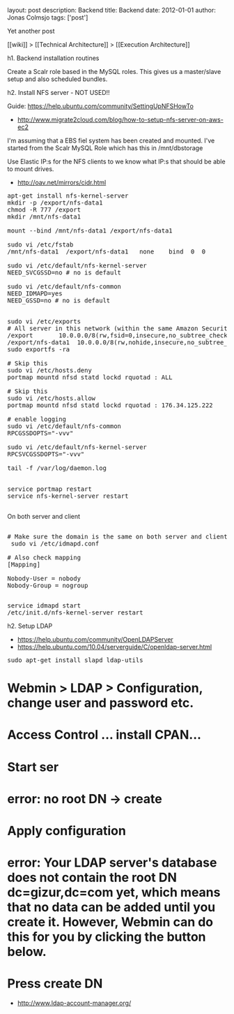 layout: post
description: Backend
title: Backend
date: 2012-01-01
author: Jonas Colmsjo
tags: ['post']

Yet another post





[[wiki]] > [[Technical Architecture]] > [[Execution Architecture]]


h1. Backend installation routines

Create a Scalr role based in the MySQL roles. This gives us a master/slave setup and also scheduled bundles.


h2. Install NFS server - NOT USED!!

Guide: https://help.ubuntu.com/community/SettingUpNFSHowTo
* http://www.migrate2cloud.com/blog/how-to-setup-nfs-server-on-aws-ec2

I'm assuming that a EBS fiel system has been created and mounted. I've started from the Scalr MySQL Role which has this in /mnt/dbstorage

Use Elastic IP:s for the NFS clients to we know what IP:s that should be able to mount drives.
* http://oav.net/mirrors/cidr.html

<pre>
apt-get install nfs-kernel-server
mkdir -p /export/nfs-data1
chmod -R 777 /export
mkdir /mnt/nfs-data1

mount --bind /mnt/nfs-data1 /export/nfs-data1

sudo vi /etc/fstab
/mnt/nfs-data1  /export/nfs-data1   none    bind  0  0

sudo vi /etc/default/nfs-kernel-server 
NEED_SVCGSSD=no # no is default

sudo vi /etc/default/nfs-common
NEED_IDMAPD=yes
NEED_GSSD=no # no is default


sudo vi /etc/exports
# All server in this network (within the same Amazon Security Group) are allowed to mount these drives
/export       10.0.0.0/8(rw,fsid=0,insecure,no_subtree_check,async)
/export/nfs-data1  10.0.0.0/8(rw,nohide,insecure,no_subtree_check,async)
sudo exportfs -ra

# Skip this
sudo vi /etc/hosts.deny
portmap mountd nfsd statd lockd rquotad : ALL

# Skip this
sudo vi /etc/hosts.allow
portmap mountd nfsd statd lockd rquotad : 176.34.125.222

# enable logging
sudo vi /etc/default/nfs-common
RPCGSSDOPTS="-vvv"

sudo vi /etc/default/nfs-kernel-server
RPCSVCGSSDOPTS="-vvv"

tail -f /var/log/daemon.log


service portmap restart
service nfs-kernel-server restart

</pre>


On both server and client
<pre>

# Make sure the domain is the same on both server and client
 sudo vi /etc/idmapd.conf

# Also check mapping
[Mapping]

Nobody-User = nobody
Nobody-Group = nogroup

</pre>


<pre>
service idmapd start
/etc/init.d/nfs-kernel-server restart
</pre>


h2. Setup LDAP

* https://help.ubuntu.com/community/OpenLDAPServer
* https://help.ubuntu.com/10.04/serverguide/C/openldap-server.html

<pre>
sudo apt-get install slapd ldap-utils
</pre>

# Webmin > LDAP > Configuration, change user and password etc.
# Access Control ... install CPAN...
# Start ser
# error: no root DN -> create
# Apply configuration
# 

# error: Your LDAP server's database does not contain the root DN dc=gizur,dc=com yet, which means that no data can be added until you create it. However, Webmin can do this for you by clicking the button below.
# Press create DN



* http://www.ldap-account-manager.org/
